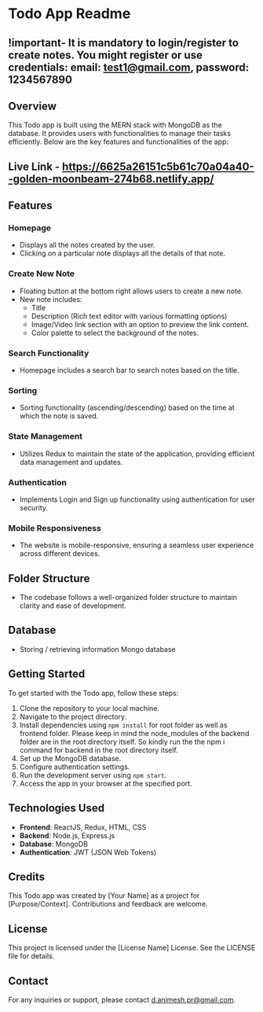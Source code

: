 # Todo App Readme

## !important- It is mandatory to login/register to create notes. You might register or use credentials: email: test1@gmail.com, password: 1234567890

## Overview
This Todo app is built using the MERN stack with MongoDB as the database. It provides users with functionalities to manage their tasks efficiently. Below are the key features and functionalities of the app:

## Live Link - https://6625a26151c5b61c70a04a40--golden-moonbeam-274b68.netlify.app/
## Features

### Homepage
- Displays all the notes created by the user.
- Clicking on a particular note displays all the details of that note.

### Create New Note
- Floating button at the bottom right allows users to create a new note.
- New note includes:
  - Title
  - Description (Rich text editor with various formatting options)
  - Image/Video link section with an option to preview the link content.
  - Color palette to select the background of the notes.

### Search Functionality
- Homepage includes a search bar to search notes based on the title.

### Sorting
- Sorting functionality (ascending/descending) based on the time at which the note is saved.

### State Management
- Utilizes Redux to maintain the state of the application, providing efficient data management and updates.

### Authentication
- Implements Login and Sign up functionality using authentication for user security.

### Mobile Responsiveness
- The website is mobile-responsive, ensuring a seamless user experience across different devices.

## Folder Structure
- The codebase follows a well-organized folder structure to maintain clarity and ease of development.
  
## Database 
- Storing / retrieving information Mongo database


## Getting Started
To get started with the Todo app, follow these steps:

1. Clone the repository to your local machine.
2. Navigate to the project directory.
3. Install dependencies using `npm install` for root folder as well as frontend folder. Please keep in mind the node_modules of the backend folder are in the root directory itself. So kindly run the the npm i command for backend in the root directory itself.
4. Set up the MongoDB database.
5. Configure authentication settings.
6. Run the development server using `npm start`.
7. Access the app in your browser at the specified port.

## Technologies Used
- **Frontend**: ReactJS, Redux, HTML, CSS
- **Backend**: Node.js, Express.js
- **Database**: MongoDB
- **Authentication**: JWT (JSON Web Tokens)

## Credits
This Todo app was created by [Your Name] as a project for [Purpose/Context]. Contributions and feedback are welcome.

## License
This project is licensed under the [License Name] License. See the LICENSE file for details.

## Contact
For any inquiries or support, please contact d.animesh.pr@gmail.com.
